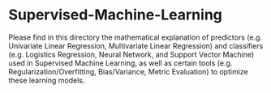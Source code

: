 # Supervised-Machine-Learning
Please find in this directory the mathematical explanation of predictors (e.g. Univariate Linear Regression, Multivariate Linear Regression) and classifiers (e.g. Logistics Regression, Neural Network, and Support Vector Machine) used in Supervised Machine Learning, as well as certain tools (e.g. Regularization/Overfitting, Bias/Variance, Metric Evaluation) to optimize these learning models.
